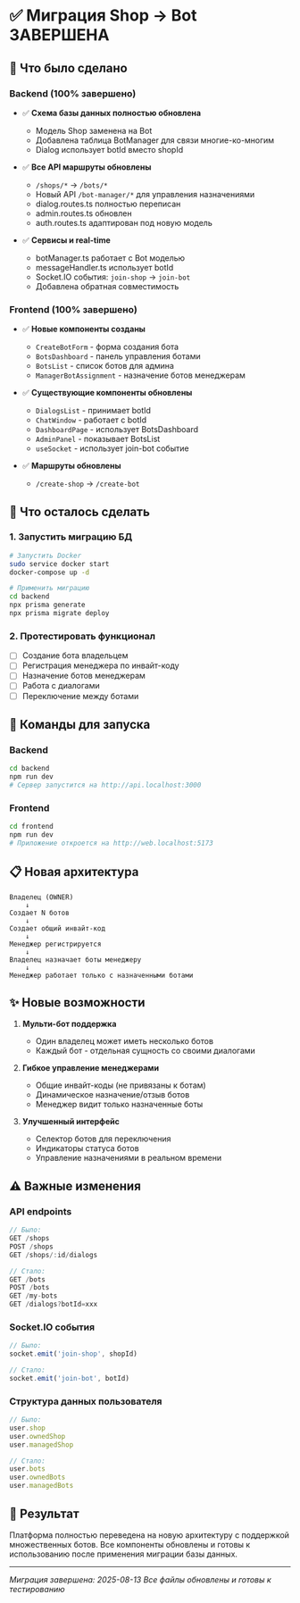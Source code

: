 # ✅ Миграция Shop → Bot ЗАВЕРШЕНА

## 🎉 Что было сделано

### Backend (100% завершено)
- ✅ **Схема базы данных полностью обновлена**
  - Модель Shop заменена на Bot
  - Добавлена таблица BotManager для связи многие-ко-многим
  - Dialog использует botId вместо shopId
  
- ✅ **Все API маршруты обновлены**
  - `/shops/*` → `/bots/*`
  - Новый API `/bot-manager/*` для управления назначениями
  - dialog.routes.ts полностью переписан
  - admin.routes.ts обновлен
  - auth.routes.ts адаптирован под новую модель
  
- ✅ **Сервисы и real-time**
  - botManager.ts работает с Bot моделью
  - messageHandler.ts использует botId
  - Socket.IO события: `join-shop` → `join-bot`
  - Добавлена обратная совместимость

### Frontend (100% завершено)
- ✅ **Новые компоненты созданы**
  - `CreateBotForm` - форма создания бота
  - `BotsDashboard` - панель управления ботами
  - `BotsList` - список ботов для админа
  - `ManagerBotAssignment` - назначение ботов менеджерам
  
- ✅ **Существующие компоненты обновлены**
  - `DialogsList` - принимает botId
  - `ChatWindow` - работает с botId
  - `DashboardPage` - использует BotsDashboard
  - `AdminPanel` - показывает BotsList
  - `useSocket` - использует join-bot событие
  
- ✅ **Маршруты обновлены**
  - `/create-shop` → `/create-bot`

## 📝 Что осталось сделать

### 1. Запустить миграцию БД
```bash
# Запустить Docker
sudo service docker start
docker-compose up -d

# Применить миграцию
cd backend
npx prisma generate
npx prisma migrate deploy
```

### 2. Протестировать функционал
- [ ] Создание бота владельцем
- [ ] Регистрация менеджера по инвайт-коду
- [ ] Назначение ботов менеджерам
- [ ] Работа с диалогами
- [ ] Переключение между ботами

## 🚀 Команды для запуска

### Backend
```bash
cd backend
npm run dev
# Сервер запустится на http://api.localhost:3000
```

### Frontend
```bash
cd frontend
npm run dev
# Приложение откроется на http://web.localhost:5173
```

## 📋 Новая архитектура

```
Владелец (OWNER)
    ↓
Создает N ботов
    ↓
Создает общий инвайт-код
    ↓
Менеджер регистрируется
    ↓
Владелец назначает боты менеджеру
    ↓
Менеджер работает только с назначенными ботами
```

## ✨ Новые возможности

1. **Мульти-бот поддержка**
   - Один владелец может иметь несколько ботов
   - Каждый бот - отдельная сущность со своими диалогами

2. **Гибкое управление менеджерами**
   - Общие инвайт-коды (не привязаны к ботам)
   - Динамическое назначение/отзыв ботов
   - Менеджер видит только назначенные боты

3. **Улучшенный интерфейс**
   - Селектор ботов для переключения
   - Индикаторы статуса ботов
   - Управление назначениями в реальном времени

## ⚠️ Важные изменения

### API endpoints
```javascript
// Было:
GET /shops
POST /shops
GET /shops/:id/dialogs

// Стало:
GET /bots
POST /bots
GET /my-bots
GET /dialogs?botId=xxx
```

### Socket.IO события
```javascript
// Было:
socket.emit('join-shop', shopId)

// Стало:
socket.emit('join-bot', botId)
```

### Структура данных пользователя
```javascript
// Было:
user.shop
user.ownedShop
user.managedShop

// Стало:
user.bots
user.ownedBots
user.managedBots
```

## 🎯 Результат

Платформа полностью переведена на новую архитектуру с поддержкой множественных ботов. Все компоненты обновлены и готовы к использованию после применения миграции базы данных.

---

*Миграция завершена: 2025-08-13*
*Все файлы обновлены и готовы к тестированию*